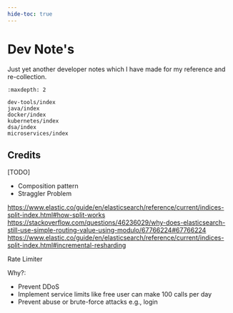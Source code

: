 ```yaml
---
hide-toc: true
---
```


# Dev Note's

Just yet another developer notes which I have made for my reference and re-collection.

```{toctree}
:maxdepth: 2

dev-tools/index
java/index
docker/index
kubernetes/index
dsa/index
microservices/index
```

## Credits

[TODO]

- Composition pattern
- Straggler Problem

https://www.elastic.co/guide/en/elasticsearch/reference/current/indices-split-index.html#how-split-works
https://stackoverflow.com/questions/46236029/why-does-elasticsearch-still-use-simple-routing-value-using-modulo/67766224#67766224
https://www.elastic.co/guide/en/elasticsearch/reference/current/indices-split-index.html#incremental-resharding

Rate Limiter

Why?:

- Prevent DDoS
- Implement service limits like free user can make 100 calls per day
- Prevent abuse or brute-force attacks e.g., login
